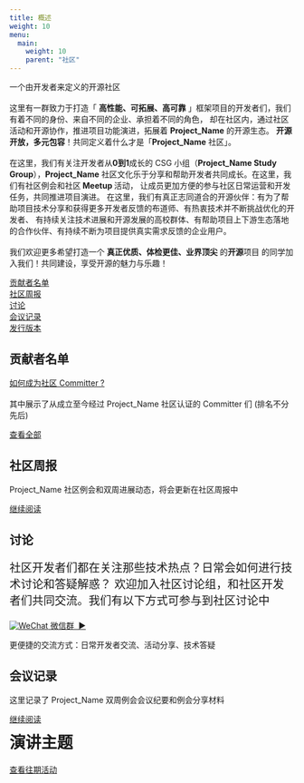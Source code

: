 ```yaml
---
title: 概述
weight: 10
menu:
  main:
    weight: 10
    parent: "社区"
---
```



<div class="newcommunitywrapper">
  <div class="intro">
    <div class="mobile" id="contributor"></div>
    <p>
      一个由开发者来定义的开源社区
      <br><br>
      这里有一群致力于打造「 <b>高性能、可拓展、高可靠</b> 」框架项目的开发者们，我们有着不同的身份、来自不同的企业、承担着不同的角色，
      却在社区内，通过社区活动和开源协作，推进项目功能演进，拓展着 <b>Project_Name</b> 的开源生态。
      <b>开源开放，多元包容</b>！共同定义着什么才是「<b>Project_Name</b> 社区」。
      <br><br>
      在这里，我们有关注开发者从<b>0到1</b>成长的 CSG 小组（<b>Project_Name Study Group</b>），<b>Project_Name</b>
      社区文化乐于分享和帮助开发者共同成长。在这里，我们有社区例会和社区<b> Meetup </b>活动，
      让成员更加方便的参与社区日常运营和开发任务，共同推进项目演进。
      在这里，我们有真正志同道合的开源伙伴：有为了帮助项目技术分享和获得更多开发者反馈的布道师、有热衷技术并不断挑战优化的开发者、
      有持续关注技术进展和开源发展的高校群体、有帮助项目上下游生态落地的合作伙伴、有持续不断为项目提供真实需求反馈的企业用户。
      <br><br>
      我们欢迎更多希望打造一个 <b>真正优质、体检更佳、业界顶尖</b> 的<b>开源</b>项目 的同学加入我们！共同建设，享受开源的魅力与乐趣！
    </p>
  </div>

  <div id="navigation-items">
    <div class="community-nav-item">
      <a href="#contributor">贡献者名单</a>
    </div>
    <div class="community-nav-item">
      <a href="#report">社区周报</a>
    </div>
    <div class="community-nav-item">
      <a href="#discuss">讨论</a>
    </div>
    <div class="community-nav-item">
      <a href="#record">会议记录</a>
    </div>
    <div class="community-nav-item">
      <a href="/zh/blog/releases/">发行版本</a>
    </div>
  </div>

  <div class="community-section">
    <h2>贡献者名单</h2>
    <p class="community-content">
      <a href="https://github.com/Project_Name/community/blob/main/COMMUNITY_MEMBERSHIP.md">如何成为社区 Committer ?</a>
      <br><br>
      其中展示了从成立至今经过 Project_Name 社区认证的 Committer 们 (排名不分先后)
    </p>
    <a class="home-section-title" href="https://github.com/Project_Name/community/tree/main/Committer" id="report">
    <span class="full-button">
      查看全部
    </span>
    </a>
  </div>


  <div class="community-section">
    <h2>社区周报</h2>
    <p class="community-content">
      Project_Name 社区例会和双周进展动态，将会更新在社区周报中</p>
    <a class="home-section-title" href="/zh/community/weekly_report/">
      <span class="full-button" id="discuss">
      继续阅读
      </span>
    </a>
  </div>

  <div class="community-section" id="resources">
    <h2>讨论</h2>
    <p class="community-simple" style="font-size: 20px">
      社区开发者们都在关注那些技术热点？日常会如何进行技术讨论和答疑解惑？
      欢迎加入社区讨论组，和社区开发者们共同交流。我们有以下方式可参与到社区讨论中
    </p>
    <div id="record"></div>
    <div class="container">
      <div class="community-resource">
        <a href="">
          <img src="/img/community/wechat.png" alt="WeChat">
        </a>
        <a href="https://github.com/Project_Name/hertz/blob/develop/images/wechat_group_cn.png">微信群 &nbsp;&#9654;</a>
        <p>更便捷的交流方式：日常开发者交流、活动分享、技术答疑</p>
      </div>
  </div>

  <div class="community-section">
    <h2 class="home-section-title">会议记录</h2>
    <p>这里记录了 Project_Name 双周例会会议纪要和例会分享材料</p>
    <div class="list-center">
      <a class="home-section-title" href="/zh/community/meeting_notes">
        <span class="full-button">继续阅读</span>
      </a>
    </div>
  </div>
</div>
<div class="community-section" id="activity">
  <h1 style="margin-top: 2%">演讲主题</h1>
  <a class="home-section-title" href="/zh/community/past_activities/">
      <span class="full-button">
        查看往期活动
      </span>
  </a>
</div>


